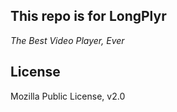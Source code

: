 
## This repo is for LongPlyr

_The Best Video Player, Ever_

## License

Mozilla Public License, v2.0

